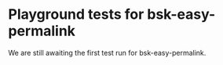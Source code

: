# Playground tests for bsk-easy-permalink
We are still awaiting the first test run for bsk-easy-permalink.
